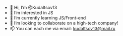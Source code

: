 - 👋 Hi, I’m @Kudaltsov13
- 👀 I’m interested in JS
- 🌱 I’m currently learning JS/Front-end
- 💞️ I’m looking to collaborate on a high-tech company!
- 📫 You can each me via email: kudaltsov13@mail.ru

<!---
Kudaltsov13/Kudaltsov13 is a ✨ special ✨ repository because its `README.md` (this file) appears on your GitHub profile.
You can click the Preview link to take a look at your changes.
--->
